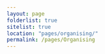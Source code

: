 ```yaml
---
layout: page
folderlist: true
sitelist: true
location: "pages/organising/"
permalink: /pages/Organising
---
```


